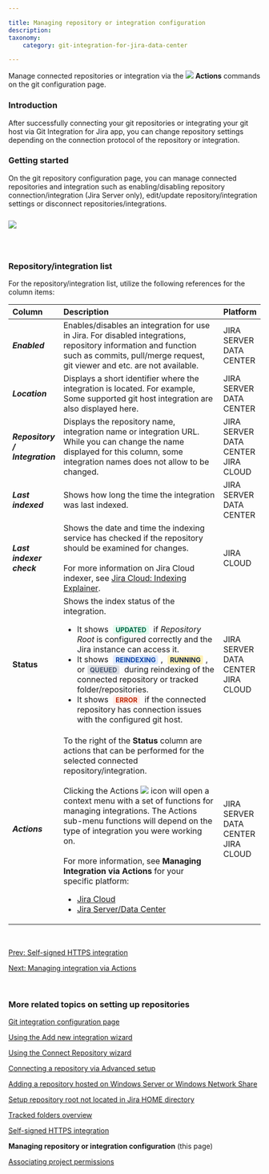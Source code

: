 ```yaml
---

title: Managing repository or integration configuration
description:
taxonomy:
    category: git-integration-for-jira-data-center

---
```


Manage connected repositories or integration via the ![](/wp-content/uploads/actions-icon.png) **Actions** commands on the git configuration page.

### Introduction

After successfully connecting your git repositories or integrating your git host via Git Integration for Jira app, you can change repository settings depending on the connection protocol of the repository or integration.

### Getting started

On the git repository configuration page, you can manage connected repositories and integration such as enabling/disabling repository connection/integration (Jira Server only), edit/update repository/integration settings or disconnect repositories/integrations.

<img src='/wp-content/uploads/gij-manage-repositories-list-server.png' style='display:block;margin:25px auto;max-width:100%' />

&nbsp;

### Repository/integration list

For the repository/integration list, utilize the following references for the column items:

<table>
    <thead style='text-align:left;'>
        <tr>
            <th style="width:16%">Column</th>
            <th>Description</th>
            <th style="width:16%">Platform</th>
        </tr>
    </thead>
    <tbody style='text-align:left;'>
        <tr>
            <td><b><i>Enabled</i></b></td>
            <td>Enables/disables an integration for use in Jira. For disabled integrations, repository information and function such as commits, pull/merge request, git viewer and etc. are not available.</td>
            <td>JIRA SERVER<br>DATA CENTER</td>
        </tr>
        <tr>
            <td><b><i>Location</i></b></td>
            <td>
                Displays a short identifier where the integration is located. For example, Some supported git host integration are also displayed here.
            </td>
            <td>JIRA SERVER<br>DATA CENTER</td></td>
        </tr>
        <tr>
            <td><b><i>Repository / Integration</i></b></td>
            <td>
                Displays the repository name, integration name or integration URL.<br>
                <div class="bbb-callout bbb--info" style='margin-bottom:0px !important'>
                    <div class="irow">
                        <div class="ilogobox">
                            <span class="logoimg"></span>
                        </div>
                        <div class="imsgbox">
                            While you can change the name displayed for this column, some integration names does not allow to be changed.
                        </div>
                    </div>
                </div>
            </td>
            <td>JIRA SERVER<br>DATA CENTER<br>JIRA CLOUD</td>
        </tr>
        <tr>
            <td><b><i>Last indexed</i></b></td>
            <td>Shows how long the time the integration was last indexed.</td>
            <td>JIRA SERVER<br>DATA CENTER</td>
        </tr>
        <tr>
            <td><b><i>Last indexer check</i></b></td>
            <td>
                Shows the date and time the indexing service has checked if the repository should be examined for changes.<br><br>For more information on Jira Cloud indexer, see <a href="/git-integration-for-jira-cloud/jira-cloud-indexing-explainer-gij-cloud">Jira Cloud: Indexing Explainer</a>.
            </td>
            <td>JIRA CLOUD</td>
        </tr>
        <tr>
            <td><b>Status</b></td>
            <td>
                Shows the index status of the integration.<br>
                <ul>
                    <li>
                        It shows <b style='background-color:#E2FCEF; padding:1px 5px; color:#006745; border-radius:3px; margin: 0 5px; font-size: small;'>UPDATED</b> if <i>Repository Root</i> is configured correctly and the Jira instance can access it.
                    </li>
                    <li>
                        It shows <b style='background-color:#DEEAFE; padding:1px 5px; color:#0C42A3; border-radius:3px; margin: 0 5px; font-size: small;'>REINDEXING</b>, <b style='background-color:#FFF1B6; padding:1px 5px; color:#172A4C; border-radius:3px; margin: 0 5px; font-size: small;'>RUNNING</b>, or<b style='background-color:#DEE0E5; padding:1px 5px; color:#44516C; border-radius:3px; margin: 0 5px; font-size: small;'>QUEUED</b> during reindexing of the connected repository or tracked folder/repositories.
                    </li>
                    <li>
                        It shows <b style='background-color:#FFEBE6; padding:1px 5px; color:#C02909; border-radius:3px; margin: 0 5px; font-size: small;'>ERROR</b> if the connected repository has connection issues with the configured git host.
                    </li>
                </ul>
            </td>
            <td>JIRA SERVER<br>DATA CENTER<br>JIRA CLOUD</td>
        </tr>
        <tr>
            <td><b><i>Actions</i></b></td>
            <td>
                To the right of the <b>Status</b> column are actions that can be performed for the selected connected repository/integration.<br><br>Clicking the Actions <img src='/wp-content/uploads/actions-icon.png' /> icon will open a context menu with a set of functions for managing integrations. The Actions sub-menu functions will depend on the type of integration you were working on.<br><br>For more information, see <b>Managing Integration via Actions</b> for your specific platform:<br>
                <ul>
                    <li><a href='/git-integration-for-jira-cloud/managing-integrations-via-actions-jira-cloud-gij-cloud'>Jira Cloud</li>
                    <li><a href=''>Jira Server/Data Center</li>
                </ul>
            </td>
            <td>JIRA SERVER<br>DATA CENTER<br>JIRA CLOUD</td>
        </tr>
    </tbody>
</table>

<p>&nbsp;</p>

[Prev: Self-signed HTTPS integration](/git-integration-for-jira-data-center/self-signed-https-integration-gij-self-managed)

[Next: Managing integration via Actions](/git-integration-for-jira-data-center/managing-integration-via-actions-gij-self-managed)

&nbsp;

### More related topics on setting up repositories

[Git integration configuration page](/git-integration-for-jira-data-center/git-integration-configuration-page-gij-self-managed)

[Using the Add new integration wizard](/git-integration-for-jira-data-center/using-the-add-new-integration-wizard-gij-self-managed)

[Using the Connect Repository wizard](/git-integration-for-jira-data-center/using-the-connect-repository-wizard-gij-self-managed)

[Connecting a repository via Advanced setup](/git-integration-for-jira-data-center/connecting-a-repository-via-advanced-setup-gij-self-managed)

[Adding a repository hosted on Windows Server or Windows Network Share](/git-integration-for-jira-data-center/adding-a-repository-hosted-on-windows-server-or-windows-network-share-gij-self-managed)

[Setup repository root not located in Jira HOME directory](/git-integration-for-jira-data-center/setup-repository-root-not-located-in-jira-home-directory-gij-self-managed)

[Tracked folders overview](/git-integration-for-jira-data-center/tracked-folders-overview-gij-self-managed)

[Self-signed HTTPS integration](/git-integration-for-jira-data-center/self-signed-https-integration-gij-self-managed)

**Managing repository or integration configuration** (this page)

[Associating project permissions](/git-integration-for-jira-data-center/associating-project-permissions-gij-self-managed)


